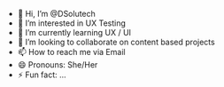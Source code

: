 - 👋 Hi, I’m @DSolutech
- 👀 I’m interested in UX Testing
- 🌱 I’m currently learning UX / UI 
- 💞️ I’m looking to collaborate on content based projects
- 📫 How to reach me via Email
- 😄 Pronouns: She/Her
- ⚡ Fun fact: ...

<!---
DSolutech/DSolutech is a ✨ special ✨ repository because its `README.md` (this file) appears on your GitHub profile.
You can click the Preview link to take a look at your changes.
--->
